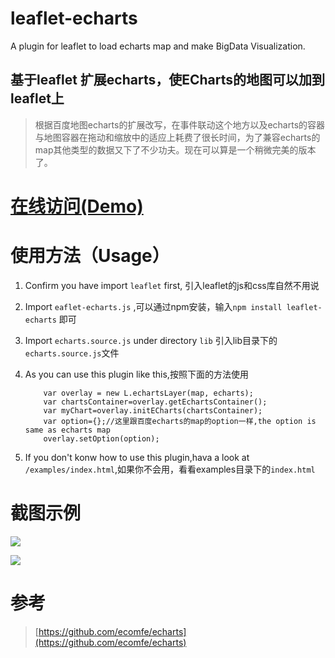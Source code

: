 # leaflet-echarts
A plugin for leaflet to load echarts map and make BigData Visualization.
## 基于leaflet 扩展echarts，使ECharts的地图可以加到leaflet上

> 根据百度地图echarts的扩展改写，在事件联动这个地方以及echarts的容器与地图容器在拖动和缩放中的适应上耗费了很长时间，为了兼容echarts的map其他类型的数据又下了不少功夫。现在可以算是一个稍微完美的版本了。

# [在线访问(Demo)](http://wandergis.github.io/leaflet-echarts)

# 使用方法（Usage）

1. Confirm you have import `leaflet` first, 引入leaflet的js和css库自然不用说 
2. Import `eaflet-echarts.js` ,可以通过npm安装，输入`npm install leaflet-echarts` 即可
3. Import `echarts.source.js` under directory `lib` 引入lib目录下的`echarts.source.js`文件
4. As you can use this plugin like this,按照下面的方法使用

	```
		var overlay = new L.echartsLayer(map, echarts);
    	var chartsContainer=overlay.getEchartsContainer();
    	var myChart=overlay.initECharts(chartsContainer);
    	var option={};//这里跟百度echarts的map的option一样,the option is same as echarts map
    	overlay.setOption(option);
   	 ```
5. If you don't konw how to use this plugin,hava a look at `/examples/index.html`,如果你不会用，看看examples目录下的`index.html` 

# 截图示例

![](![](http://7xp11v.com1.z0.glb.clouddn.com/15-12-11/7342113.jpg))

![](http://7xp11v.com1.z0.glb.clouddn.com/15-12-11/73352372.jpg)

# 参考

>[https://github.com/ecomfe/echarts](https://github.com/ecomfe/echarts)
